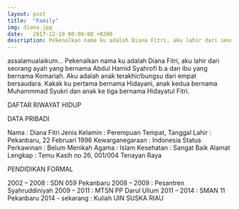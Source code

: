 ```yaml
---
layout: post
title:  "Family"
img: diana.jpg
date:   2017-12-10 00:00:00 +0200
description: Pekenalkan nama ku adalah Diana Fitri, aku lahir dari seorang ayah yang bernama Abdul Hamid Syahrofi b.a dan ibu yang bernama Komariah. Aku adalah anak terakhir/bungsu dari empat bersaudara. Kakak ku pertama bernama Hidayani, anak kedua bernama Muhammmad Syukri dan anak ke tiga bernama Hidayatul Fitri.
---
```


assalamualaikum...
Pekenalkan nama ku adalah Diana Fitri, aku lahir dari seorang ayah yang bernama Abdul Hamid Syahrofi b.a dan ibu yang bernama Komariah. Aku adalah anak terakhir/bungsu dari empat bersaudara. Kakak ku pertama bernama Hidayani, anak kedua bernama Muhammmad Syukri dan anak ke tiga bernama Hidayatul Fitri.


DAFTAR RIWAYAT HIDUP

DATA PRIBADI

Nama : Diana Fitri
Jenis Kelamin : Perempuan
Tempat, Tanggal Lahir : Pekanbaru, 22 Februari 1996
Kewarganegaraan : Indonesia
Status Perkawinan : Belum Menikah
Agama : Islam
Kesehatan : Sangat Baik
Alamat Lengkap : Temu Kasih no 26, 001/004 Tenayan Raya

PENDIDIKAN FORMAL

2002 – 2008 : SDN 059 Pekanbaru
2008 – 2009 : Pesantren Syahruddiniyah
2009 – 2011 : MTSN PP Darul Ullum
2011 – 2014 : SMAN 11 Pekanbaru
2014 - sekarang : Kuliah UIN SUSKA RIAU

